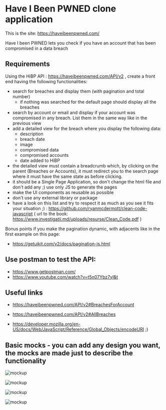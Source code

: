 # Have I Been PWNED clone application

This is the site: https://haveibeenpwned.com/


Have I been PWNED lets you check if you have an account that has been compromised in a data breach

## Requirements

Using the HiBP API : https://haveibeenpwned.com/API/v2 , create a front end having the following functionalities:

- search for breaches and display them (with pagination and total number)
  + if nothing was searched for the default page should display all the breaches
- search by account or email and display if your account was compromised in any breach. List them in the same way like in the previous view
- add a detailed view for the breach where you display the following data:
  + description
  + breach date
  + image
  + compromised data
  + compromised accounts
  + date added to HiBP
- the detailed view must contain a breadcrumb which, by clicking on the parent (Breaches or Accounts), it must redirect you to the search page where it must have the same state as before clicking.
- it should be a Single Page Application, so don't change the html file and don't add any ;) use only JS to generate the pages
- make the UI components as reusable as possible 
- don't use any external library or package
- have a look on this list and try to respect it as much as you see it fits your situation ;) : https://github.com/ryanmcdermott/clean-code-javascript ( url to the book: https://www.investigatii.md/uploads/resurse/Clean_Code.pdf )


Bonus points if you make the pagination dynamic, with adjacents like in the first example on this page:
- https://getuikit.com/v2/docs/pagination-js.html

## Use postman to test the API:
- https://www.getpostman.com/
- https://www.youtube.com/watch?v=t5n07Ybz7yI&t

## Useful links
- https://haveibeenpwned.com/API/v2#BreachesForAccount
- https://haveibeenpwned.com/API/v2#AllBreaches

- https://developer.mozilla.org/en-US/docs/Web/JavaScript/Reference/Global_Objects/encodeURI ;)


## Basic mocks - you can add any design you want, the mocks are made just to describe the functionality

![mockup](https://gist.github.com/alexonaci/2e433aa8623f310128ef1c6cf8d21766/raw/60ee01b8e1ee15905dcb48ad3cf23f4a61191bb0/Screen%2520Shot%25202019-04-06%2520at%252017.07.06.png)

![mockup](https://gist.github.com/alexonaci/2e433aa8623f310128ef1c6cf8d21766/raw/60ee01b8e1ee15905dcb48ad3cf23f4a61191bb0/Screen%2520Shot%25202019-04-06%2520at%252017.07.15.png)

![mockup](https://gist.github.com/alexonaci/2e433aa8623f310128ef1c6cf8d21766/raw/60ee01b8e1ee15905dcb48ad3cf23f4a61191bb0/Screen%2520Shot%25202019-04-08%2520at%252010.43.50.png)

![mockup](https://gist.github.com/alexonaci/2e433aa8623f310128ef1c6cf8d21766/raw/60ee01b8e1ee15905dcb48ad3cf23f4a61191bb0/Screen%2520Shot%25202019-04-08%2520at%252010.43.58.png)

